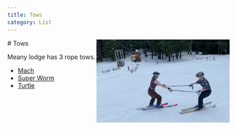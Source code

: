 ```yaml
---
title: Tows
category: List
---
```

<img src="img/2020-Rope-Tows.jpeg" align="right" style="width: 60%;">
# Tows

Meany lodge has 3 rope tows.

- [Mach](Mach)
- [Super Worm](Super-Worm)
- [Turtle](Turtle)

